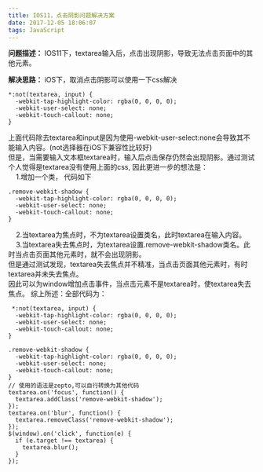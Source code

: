 ```yaml
---
title: IOS11，点击阴影问题解决方案
date: 2017-12-05 18:06:07
tags: JavaScript
---
```


**问题描述：** IOS11下，textarea输入后，点击出现阴影，导致无法点击页面中的其他元素。

**解决思路：** iOS下，取消点击阴影可以使用一下css解决
	
	*:not(textarea, input) {
	  -webkit-tap-highlight-color: rgba(0, 0, 0, 0);
	  -webkit-user-select: none;
	  -webkit-touch-callout: none;
	}
上面代码除去textarea和input是因为使用-webkit-user-select:none会导致其不能输入内容。(not选择器在iOS下兼容性比较好)<br />
但是，当需要输入文本框textarea时，输入后点击保存仍然会出现阴影。通过测试个人觉得是textarea没有使用上面的css, 因此更进一步的想法是：<br />
   &nbsp;&nbsp;&nbsp;&nbsp;1.增加一个类， 代码如下
	 
	.remove-webkit-shadow {
	  -webkit-tap-highlight-color: rgba(0, 0, 0, 0);
	  -webkit-user-select: none;
	  -webkit-touch-callout: none;
	}
 &nbsp;&nbsp;&nbsp;&nbsp;2.当textarea为焦点时，不为textarea设置类名，此时textarea在输入内容。<br />
 &nbsp;&nbsp;&nbsp;&nbsp;3.当textarea失去焦点时，为textarea设置.remove-webkit-shadow类名。此时当点击页面其他元素时，就不会出现阴影。<br />
但是通过测试发现，textarea失去焦点并不精准，当点击页面其他元素时，有时textarea并未失去焦点。
<br />因此可以为window增加点击事件，当点击元素不是textarea时，使textarea失去焦点。
综上所述：全部代码为：
	 
	 *:not(textarea, input) {
	  -webkit-tap-highlight-color: rgba(0, 0, 0, 0);
	  -webkit-user-select: none;
	  -webkit-touch-callout: none;
	}
	
	.remove-webkit-shadow {
	  -webkit-tap-highlight-color: rgba(0, 0, 0, 0);
	  -webkit-user-select: none;
	  -webkit-touch-callout: none;
	}
	// 使用的语法是zepto,可以自行转换为其他代码
	textarea.on('focus', function() {
	  textarea.addClass('remove-webkit-shadow');
	});
	textarea.on('blur', function() {
	  textarea.removeClass('remove-webkit-shadow');
	});
	$(window).on('click', function(e) {
	  if (e.target !== textarea) {
	    textarea.blur();
	  }
	});
 